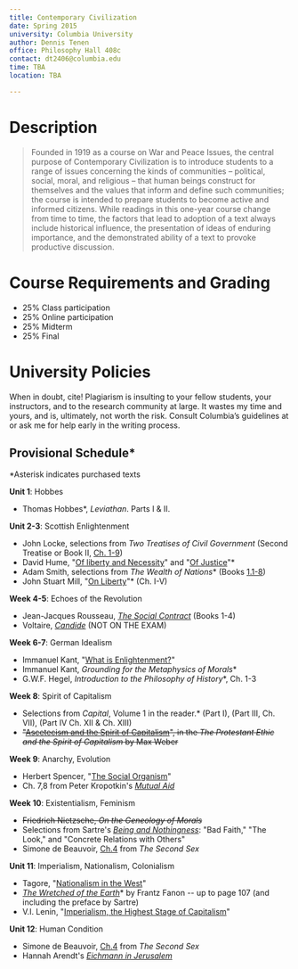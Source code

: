 ```yaml
---
title: Contemporary Civilization
date: Spring 2015
university: Columbia University
author: Dennis Tenen
office: Philosophy Hall 408c
contact: dt2406@columbia.edu
time: TBA
location: TBA

---
```


# Description
> Founded in 1919 as a course on War and Peace Issues, the central purpose of Contemporary Civilization is to introduce students to a range of issues concerning the kinds of communities – political, social, moral, and religious – that human beings construct for themselves and the values that inform and define such communities; the course is intended to prepare students to become active and informed citizens. While readings in this one-year course change from time to time, the factors that lead to adoption of a text always include historical influence, the presentation of ideas of enduring importance, and the demonstrated ability of a text to provoke productive discussion.

# Course Requirements and Grading
- 25% Class participation
- 25% Online participation
- 25% Midterm
- 25% Final

# University Policies

When in doubt, cite! Plagiarism is insulting to your fellow students, your
instructors, and to the research community at large. It wastes my time and
yours, and is, ultimately, not worth the risk. Consult Columbia’s guidelines at
or ask me for help early in the writing process. 

## Provisional Schedule\*
\*Asterisk indicates purchased texts

**Unit 1**: Hobbes
- Thomas Hobbes\*, *Leviathan*. Parts I & II.

**Unit 2-3**: Scottish Enlightenment
- John Locke, selections from *Two Treatises of Civil Government* (Second Treatise or Book II, [Ch. 1-9](http://oll.libertyfund.org/?option=com_staticxt&staticfile=show.php%3Ftitle=222&chapter=16269&layout=html&Itemid=27))
- David Hume, "[Of liberty and Necessity](http://oll.libertyfund.org/?option=com_staticxt&staticfile=show.php%3Ftitle=342&chapter=55185&layout=html&Itemid=27)" and "[Of Justice](http://oll.libertyfund.org/?option=com_staticxt&staticfile=show.php%3Ftitle=341&chapter=61990&layout=html&Itemid=27)"\*
- Adam Smith, selections from *The Wealth of Nations*\* (Books [1.1-8](http://www.econlib.org/library/Smith/smWN.html))
- John Stuart Mill, "[On Liberty](http://www.bartleby.com/130/)"\* (Ch. I-V)

**Week 4-5**: Echoes of the Revolution
- Jean-Jacques Rousseau, *[The Social Contract](http://oll.libertyfund.org/?option=com_staticxt&staticfile=show.php%3Ftitle=638&Itemid=27#toc_list)* (Books 1-4)
- Voltaire, *[Candide](http://www.gutenberg.org/ebooks/19942)* (NOT ON THE
EXAM)

**Week 6-7**: German Idealism
- Immanuel Kant, "[What is Enlightenment?](http://www.columbia.edu/acis/ets/CCREAD/etscc/kant.html)"
- Immanuel Kant, *Grounding for the Metaphysics of Morals*\*
- G.W.F. Hegel, *Introduction to the Philosophy of History*\*, Ch. 1-3

**Week 8**: Spirit of Capitalism
- Selections from *Capital*, Volume 1 in the reader.\* (Part I), (Part III, Ch.
VII), (Part IV Ch. XII & Ch. XIII)
- ~~"[Ascetecism and the Spirit of
Capitalism](http://www.marxists.org/reference/archive/weber/protestant-ethic/ch05.htm)",
in the *The Protestant Ethic and the Spirit of Capitalism* by Max Weber~~

**Week 9**:  Anarchy, Evolution
- Herbert Spencer, "[The Social Organism](http://www.econlib.org/library/LFBooks/Spencer/spnMvS9.html)"
- Ch. 7,8 from Peter Kropotkin's *[Mutual Aid](http://www.marxists.org/reference/archive/kropotkin-peter/1902/mutual-aid/)*

**Week 10**: Existentialism, Feminism 

- ~~Friedrich Nietzsche, *On the Geneology
of Morals*~~
- Selections from Sartre's [*Being and
Nothingness*](https://courseworks.columbia.edu/access/content/group/COCIC1102_015_2015_1/sartre-being-nothingness.pdf): "Bad Faith," "The Look,"
  and "Concrete Relations with Others"  
- Simone de Beauvoir,
  [Ch.4](https://www.marxists.org/reference/subject/ethics/de-beauvoir/2nd-sex/ch04.htm)
from *The Second Sex*

**Unit 11**: Imperialism, Nationalism, Colonialism
- Tagore, "[Nationalism in the
West](http://tagoreweb.in/Render/ShowContent.aspx?ct=Essays&bi=72EE92F5-BE50-40D7-8E6E-0F7410664DA3&ti=72EE92F5-BE50-4A47-0E6E-0F7410664DA3)"
- *[The Wretched of the Earth](http://thebaluch.com/documents/0802150837%20-%20FRANTZ%20FANON%20-%20The%20Wretched%20of%20the%20Earth.pdf)*\* by Frantz Fanon -- up to page 107 (and including the preface by Sartre)
- V.I. Lenin, "[Imperialism, the Highest Stage of Capitalism](http://www.marxists.org/archive/lenin/works/1916/imp-hsc/)" 

**Unit 12**: Human Condition
- Simone de Beauvoir,
  [Ch.4](https://www.marxists.org/reference/subject/ethics/de-beauvoir/2nd-sex/ch04.htm)
from *The Second Sex*
- Hannah Arendt's [*Eichmann in
  Jerusalem*](http://archives.newyorker.com/?i=1963-02-16#folio=040)
